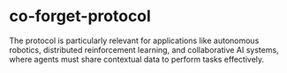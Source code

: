 # co-forget-protocol
The protocol is particularly relevant for applications like autonomous robotics, distributed reinforcement learning, and collaborative AI systems, where agents must share contextual data to perform tasks effectively.
